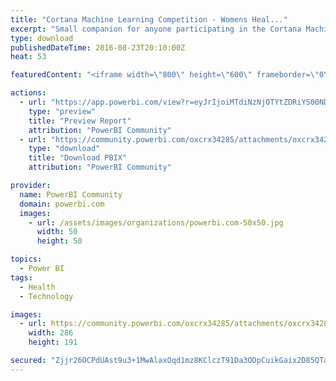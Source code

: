 ```yaml
---
title: "Cortana Machine Learning Competition - Womens Heal..."
excerpt: "Small companion for anyone participating in the Cortana Machine Learning competition - Women's Health Risk Assessment"
type: download
publishedDateTime: 2016-08-23T20:10:00Z
heat: 53

featuredContent: "<iframe width=\"800\" height=\"600\" frameborder=\"0\" src=\"https://app.powerbi.com/view?r=eyJrIjoiMTdiNzNjOTYtZDRiYS00NDRjLWE5ODAtMTdkYjVlYTI3Y2ZlIiwidCI6IjA5ZTI1MWRjLTVlODctNDhiZi1iNGQyLTcxYjAxYWRiOTg0YSIsImMiOjh9\"></iframe>"

actions:
  - url: "https://app.powerbi.com/view?r=eyJrIjoiMTdiNzNjOTYtZDRiYS00NDRjLWE5ODAtMTdkYjVlYTI3Y2ZlIiwidCI6IjA5ZTI1MWRjLTVlODctNDhiZi1iNGQyLTcxYjAxYWRiOTg0YSIsImMiOjh9"
    type: "preview"
    title: "Preview Report"
    attribution: "PowerBI Community"
  - url: "https://community.powerbi.com/oxcrx34285/attachments/oxcrx34285/DataStoriesGallery/246/5/Cortana%20Competition-Women&#39;s%20Health%20Risk%20Assessment.pbix"
    type: "download"
    title: "Download PBIX"
    attribution: "PowerBI Community"

provider:
  name: PowerBI Community
  domain: powerbi.com
  images:
    - url: /assets/images/organizations/powerbi.com-50x50.jpg
      width: 50
      height: 50

topics:
  - Power BI
tags:
  - Health
  - Technology

images:
  - url: https://community.powerbi.com/oxcrx34285/attachments/oxcrx34285/DataStoriesGallery/246/4/data%20stories%20thumbnail-2.png
    width: 286
    height: 191

secured: "Zjjr26OCPdUAst9u3+1MwAlaxOqd1mz8KClczT91Da3ODpCuikGaix2D85QTaz6rRuMXrPFJCGbubf55SRmTgsdwWHUZjnbOQ3IHFKcUDXDkUxT1g1F10naHnqeSYXS3dtMdD7WokOw16yYsloLIfjGhp/pr4IO9cY7mtxzRIKhHtQBVfjB0wYhKj3PZP8eroL11M4uuz8oSBB7hn3Fy1OHGrT2wl1ZB2JxpLc3ykBZdnDgPI8aR+s0MnqyqVY+7bCJ9Ayyrz3vlk3XdJWZaX9HMGdVtip6WEmcbcWmJKifQ6rqmkA0P84smueISNy7BiM32/AUMclX+sY7zREqstFgYcKlZMEpiILOH9I8aF6ROKtgEYsyTJjCicakMnfjl;BInNPHMd0aPrPF1db4+YtQ=="
---
```


